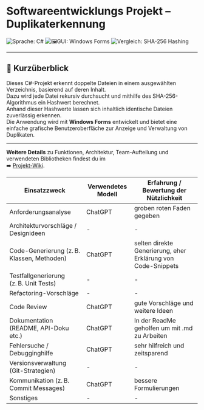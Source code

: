 # Softwareentwicklungs Projekt – Duplikaterkennung

![Sprache: C#](https://img.shields.io/badge/Sprache-C%23-68217A)
![🖼GUI: Windows Forms](https://img.shields.io/badge/GUI-Windows%20Forms-1E90FF)
![Vergleich: SHA-256 Hashing](https://img.shields.io/badge/Hashing-SHA--256-4CAF50)

---

## 📄 Kurzüberblick

Dieses C#-Projekt erkennt doppelte Dateien in einem ausgewählten Verzeichnis, basierend auf deren Inhalt.  
Dazu wird jede Datei rekursiv durchsucht und mithilfe des SHA-256-Algorithmus ein Hashwert berechnet.  
Anhand dieser Hashwerte lassen sich inhaltlich identische Dateien zuverlässig erkennen.  
Die Anwendung wird mit **Windows Forms** entwickelt und bietet eine einfache grafische Benutzeroberfläche zur Anzeige und Verwaltung von Duplikaten.

---

 **Weitere Details** zu Funktionen, Architektur, Team-Aufteilung und verwendeten Bibliotheken findest du im  
➡️ [Projekt-Wiki](https://github.com/Mysteri04/Softwareentwicklungs-Projekt/wiki).

| Einsatzzweck | Verwendetes Modell | Erfahrung / Bewertung der Nützlichkeit |
| ------------------------------------------ | ---------------------- | ------------------------------------------------------------- |
| Anforderungsanalyse | ChatGPT | groben roten Faden gegeben |
| Architekturvorschläge / Designideen | - | - |
| Code-Generierung (z. B. Klassen, Methoden) | ChatGPT | selten direkte Generierung, eher Erklärung von Code-Snippets |
| Testfallgenerierung (z. B. Unit Tests) | - | - |
| Refactoring-Vorschläge | - | - |
| Code Review | ChatGPT | gute Vorschläge und weitere Ideen |
| Dokumentation (README, API-Doku etc.) | ChatGPT | In der ReadMe geholfen um mit .md zu Arbeiten|
| Fehlersuche / Debugginghilfe | ChatGPT | sehr hilfreich und zeitsparend |
| Versionsverwaltung (Git-Strategien) | - | - |
| Kommunikation (z. B. Commit Messages) | ChatGPT | bessere Formulierungen |
| Sonstiges | - | - |
